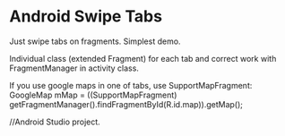 Android Swipe Tabs
==========

Just swipe tabs on fragments. Simplest demo.

Individual class (extended Fragment) for each tab and correct work with FragmentManager in activity class.

If you use google maps in one of tabs, use SupportMapFragment:
GoogleMap mMap = ((SupportMapFragment) getFragmentManager().findFragmentById(R.id.map)).getMap();

//Android Studio project.
